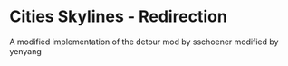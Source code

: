 # Cities Skylines - Redirection

A modified implementation of the detour mod by sschoener modified by yenyang

